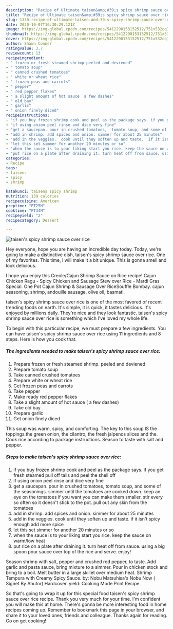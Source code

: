 ```yaml
---
description: "Recipe of Ultimate taisen&amp;#39;s spicy shrimp sauce over rice"
title: "Recipe of Ultimate taisen&amp;#39;s spicy shrimp sauce over rice"
slug: 1330-recipe-of-ultimate-taisen-and-39-s-spicy-shrimp-sauce-over-rice
date: 2020-10-07T16:30:29.121Z
image: https://img-global.cpcdn.com/recipes/5412290153152512/751x532cq70/taisens-spicy-shrimp-sauce-over-rice-recipe-main-photo.jpg
thumbnail: https://img-global.cpcdn.com/recipes/5412290153152512/751x532cq70/taisens-spicy-shrimp-sauce-over-rice-recipe-main-photo.jpg
cover: https://img-global.cpcdn.com/recipes/5412290153152512/751x532cq70/taisens-spicy-shrimp-sauce-over-rice-recipe-main-photo.jpg
author: Shawn Conner
ratingvalue: 3.7
reviewcount: 13
recipeingredient:
- " frozen or fresh steamed shrimp peeled and deviened"
- " tomato soup"
- " canned crushed tomatoes"
- " white or wheat rice"
- " frozen peas and carrots"
- " pepper"
- " red pepper flakes"
- " a slight amount of hot sauce  a few dashes"
- " old bay"
- " garlic"
- " onion finely diced"
recipeinstructions:
- "if you buy frozen shrimp cook and peel as the package says. if you get fresh steamed pull off tails and peel the shell off"
- "if using onion peel rinse and dice very fine"
- "get a saucepan. pour in crushed tomatoes,  tomato soup, and some of the seasonings. simmer until the tomatoes are cooked down. keep an eye on the tomatoes if you want you can make them smaller. stir every so often so it doesn&#39;t stick to the pot. pull out any  skin from the tomatoes"
- "add in shrimp. add spices and onion. simmer for about 25 minutes"
- "add in the veggies.  cook until they soften up and taste.  if it isn&#39;t spicy enough add more spice"
- "let this set simmer for another 20 minutes or so"
- "when the sauce is to your liking start you rice. keep the sauce on warm/low heat"
- "put rice on a plate after draining it. turn heat off from sauce. using a big spoon pour sauce over top of the rice and serve. enjoy!"
categories:
- Recipe
tags:
- taisens
- spicy
- shrimp

katakunci: taisens spicy shrimp 
nutrition: 139 calories
recipecuisine: American
preptime: "PT25M"
cooktime: "PT34M"
recipeyield: "2"
recipecategory: Dessert

---
```



![taisen&#39;s spicy shrimp sauce over rice](https://img-global.cpcdn.com/recipes/5412290153152512/751x532cq70/taisens-spicy-shrimp-sauce-over-rice-recipe-main-photo.jpg)

Hey everyone, hope you are having an incredible day today. Today, we're going to make a distinctive dish, taisen&#39;s spicy shrimp sauce over rice. One of my favorites. This time, I will make it a bit unique. This is gonna smell and look delicious.

I hope you enjoy this Creole/Cajun Shrimp Sauce on Rice recipe! Cajun Chicken Ragu - Spicy Chicken and Sausage Stew over Rice - Mardi Gras Special. One Pot Cajun Shrimp &amp; Sausage Over RiceSouffle Bombay. cajun seasoning, shrimp, andouille sausage, olive oil, basmati.

taisen&#39;s spicy shrimp sauce over rice is one of the most favored of recent trending foods on earth. It's simple, it is quick, it tastes delicious. It's enjoyed by millions daily. They're nice and they look fantastic. taisen&#39;s spicy shrimp sauce over rice is something which I've loved my whole life.


To begin with this particular recipe, we must prepare a few ingredients. You can have taisen&#39;s spicy shrimp sauce over rice using 11 ingredients and 8 steps. Here is how you cook that.

<!--inarticleads1-->

##### The ingredients needed to make taisen&#39;s spicy shrimp sauce over rice:

1. Prepare  frozen or fresh steamed shrimp. peeled and deviened
1. Prepare  tomato soup
1. Take  canned crushed tomatoes
1. Prepare  white or wheat rice
1. Get  frozen peas and carrots
1. Take  pepper
1. Make ready  red pepper flakes
1. Take  a slight amount of hot sauce ( a few dashes)
1. Take  old bay
1. Prepare  garlic
1. Get  onion finely diced


This soup was warm, spicy, and comforting. The key to this soup IS the toppings.the green onion, the cilantro, the fresh jalpenos slices and the. Cook rice according to package instructions. Season to taste with salt and pepper. 

<!--inarticleads2-->

##### Steps to make taisen&#39;s spicy shrimp sauce over rice:

1. if you buy frozen shrimp cook and peel as the package says. if you get fresh steamed pull off tails and peel the shell off
1. if using onion peel rinse and dice very fine
1. get a saucepan. pour in crushed tomatoes,  tomato soup, and some of the seasonings. simmer until the tomatoes are cooked down. keep an eye on the tomatoes if you want you can make them smaller. stir every so often so it doesn&#39;t stick to the pot. pull out any  skin from the tomatoes
1. add in shrimp. add spices and onion. simmer for about 25 minutes
1. add in the veggies.  cook until they soften up and taste.  if it isn&#39;t spicy enough add more spice
1. let this set simmer for another 20 minutes or so
1. when the sauce is to your liking start you rice. keep the sauce on warm/low heat
1. put rice on a plate after draining it. turn heat off from sauce. using a big spoon pour sauce over top of the rice and serve. enjoy!


Season shrimp with salt, pepper and crushed red pepper, to taste. Add garlic and pasta sauce, bring mixture to a simmer. Pour in chicken stock and bring to a boil. Melt butter in a large skillet over medium heat. Shrimp Tempura with Creamy Spicy Sauce. by: Nobu Matsuhisa&#39;s Nobu Now ( Signet By Ahutor) Hardcover. yield: Cooking Mode Print Recipe. 

So that's going to wrap it up for this special food taisen&#39;s spicy shrimp sauce over rice recipe. Thank you very much for your time. I'm confident you will make this at home. There's gonna be more interesting food in home recipes coming up. Remember to bookmark this page in your browser, and share it to your loved ones, friends and colleague. Thanks again for reading. Go on get cooking!
